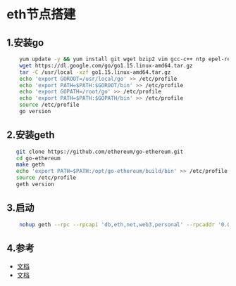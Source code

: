 # eth节点搭建

## 1.安装go

```bash
    yum update -y && yum install git wget bzip2 vim gcc-c++ ntp epel-release nodejs cmake -y
    wget https://dl.google.com/go/go1.15.linux-amd64.tar.gz
    tar -C /usr/local -xzf go1.15.linux-amd64.tar.gz
    echo 'export GOROOT=/usr/local/go' >> /etc/profile  
    echo 'export PATH=$PATH:$GOROOT/bin' >> /etc/profile  
    echo 'export GOPATH=/root/go' >> /etc/profile
    echo 'export PATH=$PATH:$GOPATH/bin' >> /etc/profile
    source /etc/profile
    go version
```

## 2.安装geth

 ```bash
    git clone https://github.com/ethereum/go-ethereum.git
    cd go-ethereum
    make geth
    echo 'export PATH=$PATH:/opt/go-ethereum/build/bin' >> /etc/profile
    source /etc/profile
    geth version
```


## 3.启动

```bash
    nohup geth --rpc --rpcapi 'db,eth,net,web3,personal' --rpcaddr '0.0.0.0' --rpcport 9508 --datadir /root/gethData/ --cache 512 console 2>> /root/gethData/geth.log
```

## 4.参考

* [文档](https://blog.csdn.net/qq_35753140/article/details/79463735)
* [文档](https://geth.ethereum.org/docs/)

